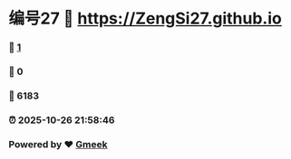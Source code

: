 # 编号27 :link: https://ZengSi27.github.io 
### :page_facing_up: [1](https://ZengSi27.github.io/tag.html) 
### :speech_balloon: 0 
### :hibiscus: 6183 
### :alarm_clock: 2025-10-26 21:58:46 
### Powered by :heart: [Gmeek](https://github.com/Meekdai/Gmeek)
